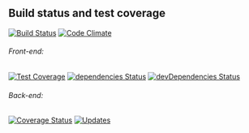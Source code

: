 ## Build status and test coverage

[![Build Status](https://travis-ci.org/Alex-Just/uo.svg?branch=master)](https://travis-ci.org/Alex-Just/uo) 
[![Code Climate](https://codeclimate.com/github/Alex-Just/uo/badges/gpa.svg)](https://codeclimate.com/github/Alex-Just/uo) 
###### Front-end: 
[![Test Coverage](https://codeclimate.com/github/Alex-Just/uo/badges/coverage.svg)](https://codeclimate.com/github/Alex-Just/uo/coverage) 
[![dependencies Status](https://david-dm.org/Alex-Just/uo/status.svg)](https://david-dm.org/Alex-Just/uo) 
[![devDependencies Status](https://david-dm.org/Alex-Just/uo/dev-status.svg)](https://david-dm.org/Alex-Just/uo?type=dev)

###### Back-end: 
[![Coverage Status](https://coveralls.io/repos/github/Alex-Just/uo/badge.svg?branch=master)](https://coveralls.io/github/Alex-Just/uo?branch=master)
[![Updates](https://pyup.io/repos/github/Alex-Just/uo/shield.svg)](https://pyup.io/repos/github/Alex-Just/uo/)
